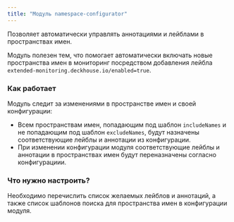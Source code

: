 ```yaml
---
title: "Модуль namespace-configurator"
---
```


Позволяет автоматически управлять аннотациями и лейблами в пространствах имен.

Модуль полезен тем, что помогает автоматически включать новые пространства имен в мониторинг посредством добавления лейбла `extended-monitoring.deckhouse.io/enabled=true`.

### Как работает

Модуль следит за изменениями в пространстве имен и своей конфигурации:
* Всем пространствам имен, попадающим под шаблон `includeNames` и не попадающим под шаблон `excludeNames`, будут назначены соответствующие лейблы и аннотации из конфигурации.
* При изменении конфигурации модуля соответствующие лейблы и аннотации в пространствах имен будут переназначены согласно конфигурациии.

### Что нужно настроить?

Необходимо перечислить список желаемых лейблов и аннотаций, а также список шаблонов поиска для пространства имен в конфигурации модуля.
